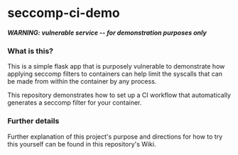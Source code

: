 # seccomp-ci-demo
***WARNING: vulnerable service -- for demonstration purposes only***

### What is this?
This is a simple flask app that is purposely vulnerable to demonstrate how applying seccomp filters to containers can help limit the syscalls that can be made from within the container by any process.

This repository demonstrates how to set up a CI workflow that automatically generates a seccomp filter for your container.

### Further details

Further explanation of this project's purpose and directions for how to try this yourself can be found in this repository's Wiki.
